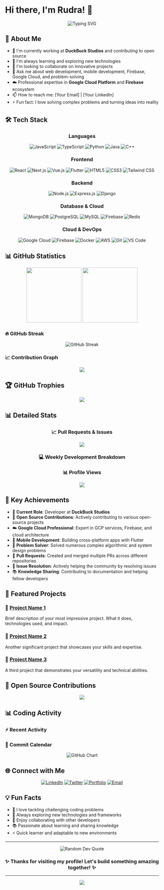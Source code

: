 # Hi there, I'm Rudra! 👋

<div align="center">
  <img src="https://readme-typing-svg.herokuapp.com?font=Fira+Code&pause=1000&color=2E9EF7&center=true&vCenter=true&width=435&lines=Full+Stack+Developer;Mobile+App+Developer;Google+Cloud+Professional;Firebase+Expert;Open+Source+Contributor;Problem+Solver;Always+Learning+New+Tech" alt="Typing SVG" />
</div>

## 🚀 About Me

- 🔭 I'm currently working at **DuckBuck Studios** and contributing to open source
- 🌱 I'm always learning and exploring new technologies
- 👯 I'm looking to collaborate on innovative projects
- 💬 Ask me about web development, mobile development, Firebase, Google Cloud, and problem-solving
- ☁️ Professional expertise in **Google Cloud Platform** and **Firebase** ecosystem
- 📫 How to reach me: [Your Email] | [Your LinkedIn]
- ⚡ Fun fact: I love solving complex problems and turning ideas into reality

## 🛠️ Tech Stack

<div align="center">

### Languages
![JavaScript](https://img.shields.io/badge/-JavaScript-F7DF1E?style=flat-square&logo=javascript&logoColor=black)
![TypeScript](https://img.shields.io/badge/-TypeScript-3178C6?style=flat-square&logo=typescript&logoColor=white)
![Python](https://img.shields.io/badge/-Python-3776AB?style=flat-square&logo=python&logoColor=white)
![Java](https://img.shields.io/badge/-Java-007396?style=flat-square&logo=java&logoColor=white)
![C++](https://img.shields.io/badge/-C++-00599C?style=flat-square&logo=c%2B%2B&logoColor=white)

### Frontend
![React](https://img.shields.io/badge/-React-61DAFB?style=flat-square&logo=react&logoColor=black)
![Next.js](https://img.shields.io/badge/-Next.js-000000?style=flat-square&logo=next.js&logoColor=white)
![Vue.js](https://img.shields.io/badge/-Vue.js-4FC08D?style=flat-square&logo=vue.js&logoColor=white)
![Flutter](https://img.shields.io/badge/-Flutter-02569B?style=flat-square&logo=flutter&logoColor=white)
![HTML5](https://img.shields.io/badge/-HTML5-E34F26?style=flat-square&logo=html5&logoColor=white)
![CSS3](https://img.shields.io/badge/-CSS3-1572B6?style=flat-square&logo=css3&logoColor=white)
![Tailwind CSS](https://img.shields.io/badge/-Tailwind%20CSS-38B2AC?style=flat-square&logo=tailwind-css&logoColor=white)

### Backend
![Node.js](https://img.shields.io/badge/-Node.js-339933?style=flat-square&logo=node.js&logoColor=white)
![Express.js](https://img.shields.io/badge/-Express.js-000000?style=flat-square&logo=express&logoColor=white)
![Django](https://img.shields.io/badge/-Django-092E20?style=flat-square&logo=django&logoColor=white)

### Database & Cloud
![MongoDB](https://img.shields.io/badge/-MongoDB-47A248?style=flat-square&logo=mongodb&logoColor=white)
![PostgreSQL](https://img.shields.io/badge/-PostgreSQL-336791?style=flat-square&logo=postgresql&logoColor=white)
![MySQL](https://img.shields.io/badge/-MySQL-4479A1?style=flat-square&logo=mysql&logoColor=white)
![Firebase](https://img.shields.io/badge/-Firebase-FFCA28?style=flat-square&logo=firebase&logoColor=black)
![Redis](https://img.shields.io/badge/-Redis-DC382D?style=flat-square&logo=redis&logoColor=white)

### Cloud & DevOps
![Google Cloud](https://img.shields.io/badge/-Google%20Cloud-4285F4?style=flat-square&logo=google-cloud&logoColor=white)
![Firebase](https://img.shields.io/badge/-Firebase-FFCA28?style=flat-square&logo=firebase&logoColor=black)
![Docker](https://img.shields.io/badge/-Docker-2496ED?style=flat-square&logo=docker&logoColor=white)
![AWS](https://img.shields.io/badge/-AWS-232F3E?style=flat-square&logo=amazon-aws&logoColor=white)
![Git](https://img.shields.io/badge/-Git-F05032?style=flat-square&logo=git&logoColor=white)
![VS Code](https://img.shields.io/badge/-VS%20Code-007ACC?style=flat-square&logo=visual-studio-code&logoColor=white)

</div>

## 📊 GitHub Statistics

<div align="center">
  <img height="180em" src="https://github-readme-stats.vercel.app/api?username=rudra-sah00&show_icons=true&theme=tokyonight&include_all_commits=true&count_private=true"/>
  <img height="180em" src="https://github-readme-stats.vercel.app/api/top-langs/?username=rudra-sah00&layout=compact&langs_count=8&theme=tokyonight"/>
</div>

### 🔥 GitHub Streak
<div align="center">
  <img src="https://github-readme-streak-stats.herokuapp.com/?user=rudra-sah00&theme=tokyonight" alt="GitHub Streak" />
</div>

### 📈 Contribution Graph
<div align="center">
  <img src="https://github-readme-activity-graph.vercel.app/graph?username=rudra-sah00&theme=tokyo-night&bg_color=1a1b27&color=38bdae&line=70a5fd&point=bf91f3&area=true&hide_border=true" />
</div>

## 🏆 GitHub Trophies
<div align="center">
  <img src="https://github-profile-trophy.vercel.app/?username=rudra-sah00&theme=tokyonight&no-frame=true&row=1&column=7" />
</div>

## 📊 Detailed Stats

<div align="center">

### 📈 Pull Requests & Issues
<img src="https://github-readme-stats.vercel.app/api?username=rudra-sah00&show_icons=true&theme=tokyonight&include_all_commits=true&count_private=true&show=prs_merged,prs_merged_percentage,issues_fixed,prs_created,issues_created" />

### 💻 Weekly Development Breakdown
<!--START_SECTION:waka-->
<!--END_SECTION:waka-->

### 📊 Profile Views
<img src="https://komarev.com/ghpvc/?username=rudra-sah00&color=blueviolet&style=flat-square&label=Profile+Views" />

</div>

## 🎯 Key Achievements

- 🏢 **Current Role**: Developer at **DuckBuck Studios**
- 🌟 **Open Source Contributions**: Actively contributing to various open-source projects
- ☁️ **Google Cloud Professional**: Expert in GCP services, Firebase, and cloud architecture
- 📱 **Mobile Development**: Building cross-platform apps with Flutter
- 🔧 **Problem Solver**: Solved numerous complex algorithmic and system design problems
- 📝 **Pull Requests**: Created and merged multiple PRs across different repositories
- 🐛 **Issue Resolution**: Actively helping the community by resolving issues
- 📚 **Knowledge Sharing**: Contributing to documentation and helping fellow developers

## 🚀 Featured Projects

### 🌟 [Project Name 1](https://github.com/rudra-sah00/project-1)
Brief description of your most impressive project. What it does, technologies used, and impact.

### 🌟 [Project Name 2](https://github.com/rudra-sah00/project-2)
Another significant project that showcases your skills and expertise.

### 🌟 [Project Name 3](https://github.com/rudra-sah00/project-3)
A third project that demonstrates your versatility and technical abilities.

## 🤝 Open Source Contributions

<div align="center">
  <img src="https://github-contributor-stats.vercel.app/api?username=rudra-sah00&limit=5&theme=tokyonight&combine_all_yearly_contributions=true" />
</div>

## 📊 Coding Activity

### ⚡ Recent Activity
<!--START_SECTION:activity-->
<!--END_SECTION:activity-->

### 📅 Commit Calendar
<div align="center">
  <img src="https://ghchart.rshah.org/2E9EF7/rudra-sah00" alt="GitHub Chart" />
</div>

## 🌐 Connect with Me

<div align="center">

[![LinkedIn](https://img.shields.io/badge/-LinkedIn-0077B5?style=for-the-badge&logo=linkedin&logoColor=white)](https://linkedin.com/in/your-linkedin)
[![Twitter](https://img.shields.io/badge/-Twitter-1DA1F2?style=for-the-badge&logo=twitter&logoColor=white)](https://twitter.com/your-twitter)
[![Portfolio](https://img.shields.io/badge/-Portfolio-000000?style=for-the-badge&logo=netlify&logoColor=white)](https://your-portfolio.com)
[![Email](https://img.shields.io/badge/-Email-D14836?style=for-the-badge&logo=gmail&logoColor=white)](mailto:your-email@gmail.com)

</div>

## 💡 Fun Facts

- 🎯 I love tackling challenging coding problems
- 🌱 Always exploring new technologies and frameworks
- 🤝 Enjoy collaborating with other developers
- 📚 Passionate about learning and sharing knowledge
- ⚡ Quick learner and adaptable to new environments

---

<div align="center">
  <img src="https://quotes-github-readme.vercel.app/api?type=horizontal&theme=tokyonight" alt="Random Dev Quote"/>
</div>

<div align="center">
  <h3>✨ Thanks for visiting my profile! Let's build something amazing together! ✨</h3>
</div>

---

<div align="center">
  <img src="https://capsule-render.vercel.app/api?type=waving&color=gradient&height=100&section=footer" />
</div>
